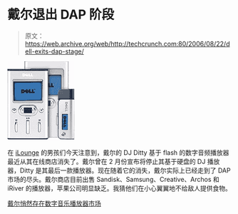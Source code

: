 # 戴尔退出 DAP 阶段

> 原文：<https://web.archive.org/web/http://techcrunch.com:80/2006/08/22/dell-exits-dap-stage/>

![](img/a674bb03b2ee61c73eedadc6ea29a4ff.png)

在 [iLounge](https://web.archive.org/web/20201129132834/http://www.ilounge.com/) 的男孩们今天注意到，戴尔的 DJ Ditty 基于 flash 的数字音频播放器最近从其在线商店消失了。戴尔曾在 2 月份宣布将停止其基于硬盘的 DJ 播放器，Ditty 是其最后一款播放器。现在随着它的消失，戴尔实际上已经走到了 DAP 市场的尽头。戴尔商店目前出售 Sandisk、Samsung、Creative、Archos 和 iRiver 的播放器，苹果公司明显缺乏。我猜他们在小心翼翼地不给敌人提供食物。

[戴尔悄然存在数字音乐播放器市场](https://web.archive.org/web/20201129132834/http://www.ilounge.com/index.php/news/comments/dell-quietly-exits-digital-music-player-market/)